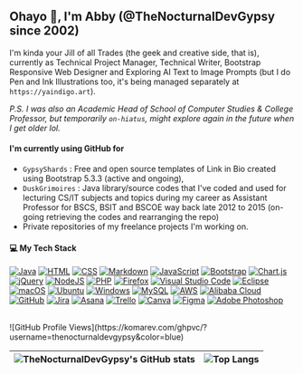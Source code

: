 ## Ohayo 👋, I'm Abby (@TheNocturnalDevGypsy since 2002)
I'm kinda your Jill of all Trades (the geek and creative side, that is), currently as Technical Project Manager, Technical Writer, Bootstrap Responsive Web Designer and Exploring AI Text to Image Prompts (but I do Pen and Ink Illustrations too, it's being managed separately at `https://yaindigo.art`).  

_P.S. I was also an Academic Head of School of Computer Studies & College Professor, but temporarily `on-hiatus`, might explore again in the future when I get older lol._

#### I'm currently using GitHub for
- `GypsyShards` : Free and open source templates of Link in Bio created using Bootstrap 5.3.3 (active and ongoing),
- `DuskGrimoires` : Java library/source codes that I've coded and used for lecturing CS/IT subjects and topics during my career as Assistant Professor for BSCS, BSIT and BSCOE way back late 2012 to 2015 (on-going retrieving the codes and rearranging the repo)
- Private repositories of my freelance projects I'm working on.

#### 💻 My Tech Stack
[![Java](https://img.shields.io/badge/Java-%23ED8B00.svg?logo=openjdk&logoColor=white)](#)
[![HTML](https://img.shields.io/badge/HTML-%23E34F26.svg?logo=html5&logoColor=white)](#)
[![CSS](https://img.shields.io/badge/CSS-1572B6?logo=css3&logoColor=fff)](#)
[![Markdown](https://img.shields.io/badge/Markdown-%23000000.svg?logo=markdown&logoColor=white)](#)
[![JavaScript](https://img.shields.io/badge/JavaScript-F7DF1E?logo=javascript&logoColor=000)](#)
[![Bootstrap](https://img.shields.io/badge/Bootstrap-7952B3?logo=bootstrap&logoColor=fff)](#)
[![Chart.js](https://img.shields.io/badge/Chart.js-FF6384?logo=chartdotjs&logoColor=fff)](#)
[![jQuery](https://img.shields.io/badge/jQuery-0769AD?logo=jquery&logoColor=fff)](#)
[![NodeJS](https://img.shields.io/badge/Node.js-6DA55F?logo=node.js&logoColor=white)](#)
[![PHP](https://img.shields.io/badge/php-%23777BB4.svg?&logo=php&logoColor=white)](#)
[![Firefox](https://img.shields.io/badge/Firefox-FF7139?logo=Firefox&logoColor=white)](#)
[![Visual Studio Code](https://custom-icon-badges.demolab.com/badge/Visual%20Studio%20Code-0078d7.svg?logo=vsc&logoColor=white)](#)
[![Eclipse](https://img.shields.io/badge/Eclipse-FE7A16.svg?logo=Eclipse&logoColor=white)](#)
[![macOS](https://img.shields.io/badge/macOS-000000?logo=apple&logoColor=F0F0F0)](#)
[![Ubuntu](https://img.shields.io/badge/Ubuntu-E95420?logo=ubuntu&logoColor=white)](#)
[![Windows](https://custom-icon-badges.demolab.com/badge/Windows-0078D6?logo=windows11&logoColor=white)](#)
[![MySQL](https://img.shields.io/badge/MySQL-4479A1?logo=mysql&logoColor=fff)](#)
[![AWS](https://img.shields.io/badge/AWS-%23FF9900.svg?logo=amazon-web-services&logoColor=white)](#)
[![Alibaba Cloud](https://img.shields.io/badge/AlibabaCloud-%23FF6701.svg?logo=alibabacloud&logoColor=white)](#)
[![GitHub](https://img.shields.io/badge/GitHub-%23121011.svg?logo=github&logoColor=white)](#)
[![Jira](https://img.shields.io/badge/Jira-0052CC?logo=jira&logoColor=fff)](#)
[![Asana](https://img.shields.io/badge/Asana-F06A6A?logo=asana&logoColor=fff)](#)
[![Trello](https://img.shields.io/badge/Trello-0052CC?logo=trello&logoColor=fff)](#)
[![Canva](https://img.shields.io/badge/Canva-%2300C4CC.svg?&logo=Canva&logoColor=white)](#)
[![Figma](https://img.shields.io/badge/Figma-F24E1E?logo=figma&logoColor=white)](#)
[![Adobe Photoshop](https://img.shields.io/badge/Adobe%20Photoshop-31A8FF?logo=Adobe%20Photoshop&logoColor=black)](#)
<!-- 
#### 💻 Programming, Web Design and Development, IDEs, Databases and Environment
<p>
  <img src="https://www.cdnlogo.com/logos/f/80/fontawesome.svg" alt="fontawesome" width="23" height="23" />
  <img src="https://avatars.githubusercontent.com/u/90905687?s=200&v=4" alt="lineicons" width="23" height="23" />
  <img src="https://uxwing.com/wp-content/themes/uxwing/download/file-and-folder-type/file-asp-color-red-icon.svg" alt="classic asp" width="23" height="23" />
  <img src="https://cdn.jsdelivr.net/gh/devicons/devicon@latest/icons/dreamweaver/dreamweaver-original.svg" alt="dreamweaver" width="23" height="23" />
  <img src="https://cdn.jsdelivr.net/gh/devicons/devicon@latest/icons/microsoftsqlserver/microsoftsqlserver-plain.svg" alt="sqlserver" width="23" height="23" />
  <img src="https://cdn.jsdelivr.net/gh/devicons/devicon@latest/icons/apache/apache-original.svg" alt="apache" width="23" height="23" />
  <img src="https://www.cdnlogo.com/logos/w/40/windows-server-2.svg" alt="windows server" width="23" height="23" />
</p> 

#### Project Management, Version Tracking/Control, Technical Documentation, UI/UX and Graphic Design
<p>
  <img src="https://www.cdnlogo.com/logos/m/48/microsoft-project-2019-present.svg" alt="microsoft project" width="23" height="23" />
  <img src="https://www.cdnlogo.com/logos/m/38/microsoft-visio.svg" alt="microsoft visio" width="23" height="23" />
  <img src="https://cdn.jsdelivr.net/gh/devicons/devicon@latest/icons/confluence/confluence-original.svg" alt="confluence" width="23" height="23" />
  <img src="https://www.cdnlogo.com/logos/m/94/microsoft-sharepoint.svg" alt="sharepoint" width="23" height="23" />
  <img src="https://cdn.jsdelivr.net/gh/devicons/devicon@latest/icons/notion/notion-original.svg" alt="notion" width="23" height="23" />
  <img src="https://www.cdnlogo.com/logos/w/93/wikia.svg" alt="wikia" width="23" height="23" />
</p> -->

<br>
![GitHub Profile Views](https://komarev.com/ghpvc/?username=thenocturnaldevgypsy&color=blue)

| ![TheNocturnalDevGypsy's GitHub stats](https://github-readme-stats.vercel.app/api?username=thenocturnaldevgypsy&rank_icon=github&show_icons=true&theme=transparent&hide_border=true&show=reviews,discussions_started,discussions_answered,prs_merged&include_all_commits=true) | ![Top Langs](https://github-readme-stats.vercel.app/api/top-langs/?username=thenocturnaldevgypsy&layout=compact&theme=transparent&hide_border=true) |
| ------------- | ------------- |

<!---
thenocturnaldevgypsy/thenocturnaldevgypsy is a ✨ special ✨ repository because its `README.md` (this file) appears on your GitHub profile.
You can click the Preview link to take a look at your changes.
--->